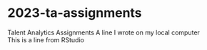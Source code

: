 # 2023-ta-assignments
Talent Analytics Assignments
A line I wrote on my local computer  
This is a line from RStudio